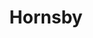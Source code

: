 ---
layout: area
in-progress: true
title: Hornsby
state: New South Wales
country: Australia
contributers: danny
local-groups: [test1, greens-hornsby]
key-issues: [issue1, issue2, issue3]
politics: 10
---